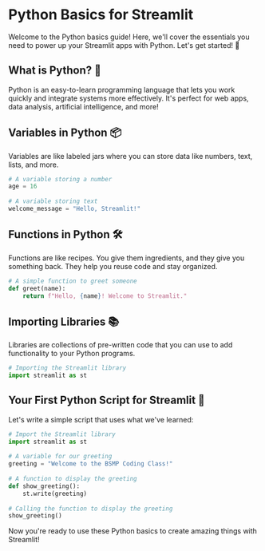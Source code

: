# Python Basics for Streamlit  
   
Welcome to the Python basics guide! Here, we'll cover the essentials you need to power up your Streamlit apps with Python. Let's get started! 🚀  
   
## What is Python? 🐍  
   
Python is an easy-to-learn programming language that lets you work quickly and integrate systems more effectively. It's perfect for web apps, data analysis, artificial intelligence, and more!  
   
## Variables in Python 📦  
   
Variables are like labeled jars where you can store data like numbers, text, lists, and more.  
   
```python  
# A variable storing a number  
age = 16  
   
# A variable storing text  
welcome_message = "Hello, Streamlit!"  
```  
   
## Functions in Python 🛠️  
   
Functions are like recipes. You give them ingredients, and they give you something back. They help you reuse code and stay organized.  
   
```python  
# A simple function to greet someone  
def greet(name):  
    return f"Hello, {name}! Welcome to Streamlit."  
```  
   
## Importing Libraries 📚  
   
Libraries are collections of pre-written code that you can use to add functionality to your Python programs.  
   
```python  
# Importing the Streamlit library  
import streamlit as st  
```  
   
## Your First Python Script for Streamlit 🎉  
   
Let's write a simple script that uses what we've learned:  
   
```python  
# Import the Streamlit library  
import streamlit as st  
   
# A variable for our greeting  
greeting = "Welcome to the BSMP Coding Class!"  
   
# A function to display the greeting  
def show_greeting():  
    st.write(greeting)  
   
# Calling the function to display the greeting  
show_greeting()  
```  
   
Now you're ready to use these Python basics to create amazing things with Streamlit!  